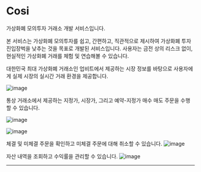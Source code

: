 # Cosi
가상화폐 모의투자 거래소 개발 서비스입니다.

본 서비스는 가상화폐 모의투자를 쉽고, 간편하고, 직관적으로 제시하여 가상화폐 투자 진입장벅을 낮추는 것을 목표로 개발된 서비스입니다.
사용자는 금전 상의 리스크 없이, 현실적인 가상화폐 거래를 체험 및 연습해볼 수 있습니다.

대한민국 최대 가상화폐 거래소인 업비트에서 제공하는 시장 정보를 바탕으로 사용자에게 실제 시장의 실시간 거래 환경을 제공합니다.

![image](https://github.com/SeungYeop-Han/Cosi/assets/106862797/ba8d800e-2b6a-46c7-ba9d-910d13998104)

통상 거래소에서 제공하는 지정가, 시장가, 그리고 예약-지정가 매수 매도 주문을 수행할 수 있습니다.

![image](https://github.com/SeungYeop-Han/Cosi/assets/106862797/62c8448e-ced5-43ff-9798-dfaf3d5fbd5a)

![image](https://github.com/SeungYeop-Han/Cosi/assets/106862797/3be07bed-d9df-495f-adbb-ce15853aacf1)

체결 및 미체결 주문을 확인하고 미체결 주문에 대해 취소할 수 있습니다.
![image](https://github.com/SeungYeop-Han/Cosi/assets/106862797/b0122868-ce64-47a7-9692-213281aa5b61)

자산 내역을 조회하고 수익률을 관리할 수 있습니다.
![image](https://github.com/SeungYeop-Han/Cosi/assets/106862797/b472ff99-1f36-46d0-8ca7-f0d13c91358e)

---
